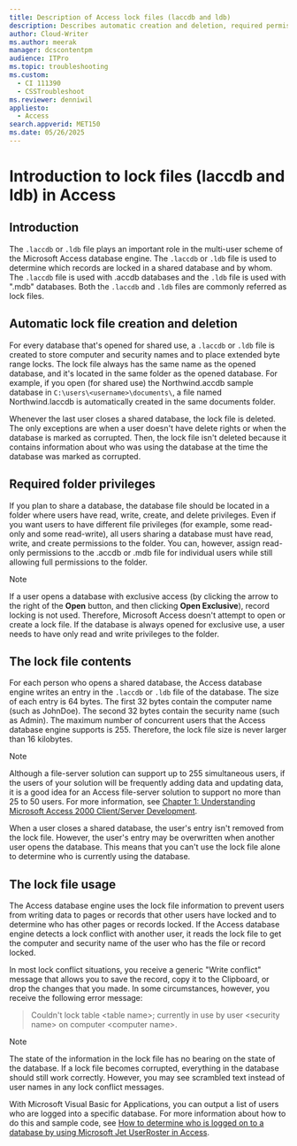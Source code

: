 ```yaml
---
title: Description of Access lock files (laccdb and ldb)
description: Describes automatic creation and deletion, required permissions, contents, and usage for lock files (laccdb and ldb).
author: Cloud-Writer
ms.author: meerak
manager: dcscontentpm
audience: ITPro
ms.topic: troubleshooting
ms.custom: 
  - CI 111390
  - CSSTroubleshoot
ms.reviewer: denniwil
appliesto: 
  - Access
search.appverid: MET150
ms.date: 05/26/2025
---
```


# Introduction to lock files (laccdb and ldb) in Access

## Introduction

The `.laccdb` or `.ldb` file plays an important role in the multi-user scheme of the Microsoft Access database engine. The `.laccdb` or `.ldb` file is used to determine which records are locked in a shared database and by whom. The `.laccdb` file is used with .accdb databases and the `.ldb` file is used with ".mdb" databases. Both the `.laccdb` and `.ldb` files are commonly referred as lock files.

## Automatic lock file creation and deletion

For every database that's opened for shared use, a `.laccdb` or `.ldb` file is created to store computer and security names and to place extended byte range locks. The lock file always has the same name as the opened database, and it's located in the same folder as the opened database. For example, if you open (for shared use) the Northwind.accdb sample database in `C:\users\<username>\documents\`, a file named Northwind.laccdb is automatically created in the same documents folder.

Whenever the last user closes a shared database, the lock file is deleted. The only exceptions are when a user doesn't have delete rights or when the database is marked as corrupted. Then, the lock file isn't deleted because it contains information about who was using the database at the time the database was marked as corrupted.

## Required folder privileges

If you plan to share a database, the database file should be located in a folder where users have read, write, create, and delete privileges. Even if you want users to have different file privileges (for example, some read-only and some read-write), all users sharing a database must have read, write, and create permissions to the folder. You can, however, assign read-only permissions to the .accdb or .mdb file for individual users while still allowing full permissions to the folder.

> [!NOTE]
> If a user opens a database with exclusive access (by clicking the arrow to the right of the **Open** button, and then clicking **Open Exclusive**), record locking is not used. Therefore, Microsoft Access doesn't attempt to open or create a lock file. If the database is always opened for exclusive use, a user needs to have only read and write privileges to the folder.

## The lock file contents

For each person who opens a shared database, the Access database engine writes an entry in the `.laccdb` or `.ldb` file of the database. The size of each entry is 64 bytes. The first 32 bytes contain the computer name (such as JohnDoe). The second 32 bytes contain the security name (such as Admin). The maximum number of concurrent users that the Access database engine supports is 255. Therefore, the lock file size is never larger than 16 kilobytes.

> [!NOTE]
> Although a file-server solution can support up to 255 simultaneous users, if the users of your solution will be frequently adding data and updating data, it is a good idea for an Access file-server solution to support no more than 25 to 50 users. For more information, see [Chapter 1: Understanding Microsoft Access 2000 Client/Server Development](/previous-versions/office/developer/office2000/aa139930(v=office.10)).

When a user closes a shared database, the user's entry isn't removed from the lock file. However, the user's entry may be overwritten when another user opens the database. This means that you can't use the lock file alone to determine who is currently using the database.

## The lock file usage

The Access database engine uses the lock file information to prevent users from writing data to pages or records that other users have locked and to determine who has other pages or records locked. If the Access database engine detects a lock conflict with another user, it reads the lock file to get the computer and security name of the user who has the file or record locked.

In most lock conflict situations, you receive a generic "Write conflict" message that allows you to save the record, copy it to the Clipboard, or drop the changes that you made. In some circumstances, however, you receive the following error message:

> Couldn't lock table \<table name>; currently in use by user \<security name> on computer \<computer name>.

> [!NOTE]
> The state of the information in the lock file has no bearing on the state of the database. If a lock file becomes corrupted, everything in the database should still work correctly. However, you may see scrambled text instead of user names in any lock conflict messages.

With Microsoft Visual Basic for Applications, you can output a list of users who are logged into a specific database. For more information about how to do this and sample code, see [How to determine who is logged on to a database by using Microsoft Jet UserRoster in Access](/previous-versions/troubleshoot/content-retirement).

